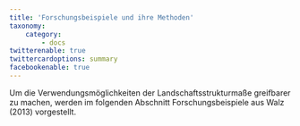 ```yaml
---
title: 'Forschungsbeispiele und ihre Methoden'
taxonomy:
    category:
        - docs
twitterenable: true
twittercardoptions: summary
facebookenable: true
---
```


Um die Verwendungsmöglichkeiten der Landschaftsstrukturmaße greifbarer zu machen, werden im folgenden Abschnitt Forschungsbeispiele aus Walz (2013) vorgestellt. 